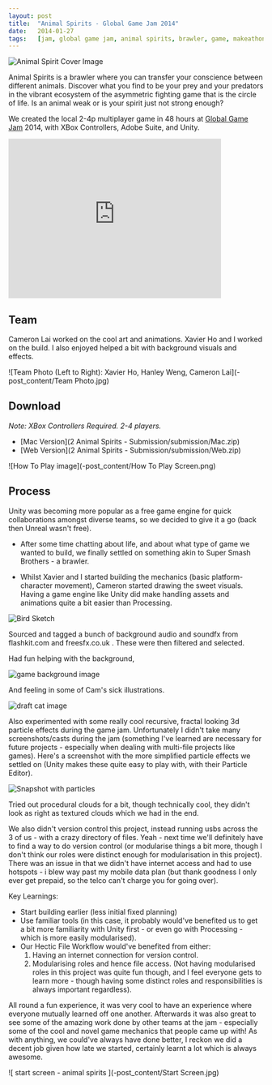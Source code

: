 ```yaml
---
layout:	post
title:	"Animal Spirits - Global Game Jam 2014"
date:	2014-01-27
tags:	[jam, global game jam, animal spirits, brawler, game, makeathon, GGJ]
---
```


![Animal Spirit Cover Image](-post_content/cover.jpg)

Animal Spirits is a brawler where you can transfer your conscience between different animals. Discover what you find to be your prey and your predators in the vibrant ecosystem of the asymmetric fighting game that is the circle of life. Is an animal weak or is your spirit just not strong enough?

We created the local 2-4p multiplayer game in 48 hours at [Global Game Jam](http://globalgamejam.org) 2014, with XBox Controllers, Adobe Suite, and Unity.

<iframe width="420" height="315" src="https://www.youtube.com/embed/G2O7wKBYXUU" frameborder="0" allowfullscreen></iframe>

## Team
Cameron Lai worked on the cool art and animations. Xavier Ho and I worked on the build. I also enjoyed helped a bit with background visuals and effects. 

![Team Photo (Left to Right): Xavier Ho, Hanley Weng, Cameron Lai](-post_content/Team Photo.jpg)

## Download
_Note: XBox Controllers Required. 2-4 players._

- [Mac Version](2 Animal Spirits - Submission/submission/Mac.zip)
- [Web Version](2 Animal Spirits - Submission/submission/Web.zip)

![How To Play image](-post_content/How To Play Screen.png)

## Process

Unity was becoming more popular as a free game engine for quick collaborations amongst diverse teams, so we decided to give it a go (back then Unreal wasn't free).

- After some time chatting about life, and about what type of game we wanted to build, we finally settled on something akin to Super Smash Brothers - a brawler.

- Whilst Xavier and I started building the mechanics (basic platform-character movement), Cameron started drawing the sweet visuals. Having a game engine like Unity did make handling assets and animations quite a bit easier than Processing. 

![Bird Sketch](-post_content/Bird-Keysketches-color_H.jpg)

Sourced and tagged a bunch of background audio and soundfx from flashkit.com and freesfx.co.uk . These were then filtered and selected.

Had fun helping with the background,

![game background image](-post_content/Background-noclouds.jpg)

And feeling in some of Cam's sick illustrations.

![draft cat image](-post_content/catWhole.png)

Also experimented with some really cool recursive, fractal looking 3d particle effects during the game jam. Unfortunately I didn't take many screenshots/casts during the jam (something I've learned are necessary for future projects - especially when dealing with multi-file projects like games). Here's a screenshot with the more simplified particle effects we settled on (Unity makes these quite easy to play with, with their Particle Editor).

![Snapshot with particles](-post_content/snapshot-with-particles.png)

Tried out procedural clouds for a bit, though technically cool, they didn't look as right as textured clouds which we had in the end.

We also didn't version control this project, instead running usbs across the 3 of us - with a crazy directory of files. Yeah - next time we'll definitely have to find a way to do version control (or modularise things a bit more, though I don't think our roles were distinct enough for modularisation in this project). There was  an issue in that we didn't have internet access and had to use hotspots - i blew way past my mobile data plan (but thank goodness I only ever get prepaid, so the telco can't charge you for going over). 

Key Learnings: 

- Start building earlier (less initial fixed planning)
- Use familiar tools (in this case, it probably would've benefited us to get a bit more familiarity with Unity first - or even go with Processing - which is more easily modularised). 
- Our Hectic File Workflow would've benefited from either: 
	1. Having an internet connection for version control. 
	2. Modularising roles and hence file access. (Not having modularised roles in this project was quite fun though, and I feel everyone gets to learn more - though having some distinct roles and responsibilities is always important regardless). 

All round a fun experience, it was very cool to have an experience where everyone mutually learned off one another. Afterwards it was also great to see some of the amazing work done by other teams at the jam - especially some of the cool and novel game mechanics that people came up with! As with anything, we could've always have done better, I reckon we did a decent job given how late we started, certainly learnt a lot which is always awesome.

![ start screen - animal spirits ](-post_content/Start Screen.jpg)

